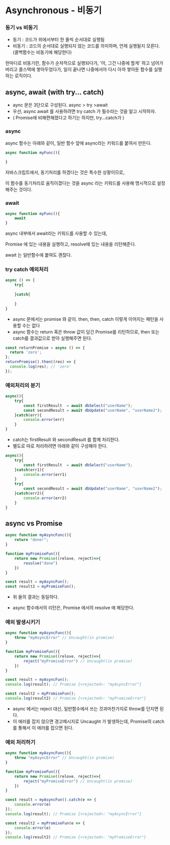 # Asynchronous - 비동기



### 동기 vs 비동기

- 동기 : 코드가 위에서부터 한 줄씩 순서대로 실행됨 
- 비동기 : 코드의 순서대로 실행되지 않는 코드를 의미하며, 언제 실행될지 모른다. 
  (콜백함수는 비동기에 해당한다)



한마디로 비동기란, 함수가 순차적으로 실행되다가, '어, 그건 나중에 할게' 하고 넘어가버리고 콜스택에 쌓아두었다가, 일이 끝나면 나중에서야 다시 아까 쌓아둔 함수를 실행하는 로직이다.



## async, await (with try... catch)

- aync 문은 3단으로 구성된다.  async > try >await
- 우선, async await 를 사용하려면 try catch 가 필수라는 것을 알고 시작하자. 
- ( Promise에 비해편해졌다고 하기는 하지만, try...catch가 )



### async

async 함수는 아래와 같이, 일반 함수 앞에 async라는 키워드를 붙여서 만든다. 

```javascript
async function myFunc(){
    
}
```

자바스크립트에서, 동기처리를 하겠다는 것은 특수한 상황이므로, 

이 함수를 동기처리로 움직이겠다는 것을 async 라는 키워드를 사용해 명시적으로 설정해주는 것이다. 



### await

```javascript
async function myFunc(){
    await
}
```

async 내부에서 await라는 키워드를 사용할 수 있는데, 

Promise 에 있는 내용을 실행하고, resolve에 있는 내용을 리턴해준다.

await 는 일반함수에 붙여도 괜찮다.





### try catch 예외처리 

```javascript
async () => {
    try{
        
    }catch{
        
    }
}
```

- async 문에서는 promise 와 같이. then, then, catch 이렇게 이어지는 패턴을 사용할 수는 없다
- async 함수는 return 혹은 throw 값이 담긴 Promise를 리턴하므로, then 또는 catch를 결과값으로 받아 실행해주면 된다.

```javascript
const returnPromise = async () => {
  return 'zero';
};
returnPromise().then((res) => {
  console.log(res); // 'zero'
});
```



### 예외처리의 분기

```javascript
async(){
    try{
        const firstResult  = await dbSelect("userName");
        const secondResult = await dbUpdate("userName", "userName2");
    }catch(err){
        console.error(err)
    }
}
```

- catch는 firstResult 와 secondResult 를 함께 처리한다. 
- 별도로 따로 처리하려면 아래와 같이 구성해야 한다. 



```javascript
async(){
    try{
        const firstResult  = await dbSelect("userName");
    }catch(err1){
        console.error(err1)
    }
    try{
        const secondResult = await dbUpdate("userName", "userName2");
    }catch(err2){
        console.error(err2)
    }
}
```





## async vs Promise

```javascript
async function myAsyncFunc(){
    return "done!";
}

function myPromiseFun(){
    return new Promise((relove, reject)=>{
        resolve("done")
    })
}

const result = myAsyncFun();
const result2 = myPromiseFun();
```

- 위 둘의 결과는 동일하다. 

- async 함수에서의 리턴은, Promise 에서의 resolve 에 해당한다.



### 예외 발생시키기

```javascript
async function myAsyncFunc(){
    throw "myAsyncError" // Uncaught(in promise)
}

function myPromiseFun(){
    return new Promise((relove, reject)=>{
        reject("myPromiseError") // Uncaught(in promise)
    })
}

const result = myAsyncFun();
console.log(result); // Promise {<rejected>: "myAsyncError"} 

const result2 = myPromiseFun();
console.log(result2) // Promise {<rejected>: "myPromiseError"} 
```

- async 에서는 reject 대신, 일반함수에서 쓰는 것과마찬가지로 throw를 던지면 된다. 
- 이 에러를 잡지 않으면 경고메시지로 Uncaught 가 발생하는데, Promise의 catch를 통해서 이 에러를 잡으면 된다. 



### 예외 처리하기

```javascript
async function myAsyncFunc(){
    throw "myAsyncError" // Uncaught(in promise)
}

function myPromiseFun(){
    return new Promise((relove, reject)=>{
        reject("myPromiseError") // Uncaught(in promise)
    })
}

const result = myAsyncFun().catch(e => {
    console.error(e)
});
console.log(result); // Promise {<rejected>: "myAsyncError"} 

const result2 = myPromiseFun(e => {
    console.error(e)
});
console.log(result2) // Promise {<rejected>: "myPromiseError"} 
```

